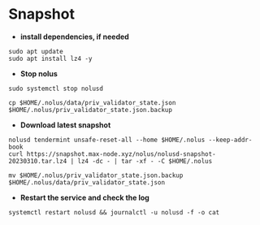 # Snapshot

- **install dependencies, if needed**
```pyton
sudo apt update
sudo apt install lz4 -y
```

- **Stop nolus**

```pyton
sudo systemctl stop nolusd
```
```pyton
cp $HOME/.nolus/data/priv_validator_state.json $HOME/.nolus/priv_validator_state.json.backup 
```
- **Download latest snapshot**
```pyton
nolusd tendermint unsafe-reset-all --home $HOME/.nolus --keep-addr-book 
curl https://snapshot.max-node.xyz/nolus/nolusd-snapshot-20230310.tar.lz4 | lz4 -dc - | tar -xf - -C $HOME/.nolus
```
```pyton
mv $HOME/.nolus/priv_validator_state.json.backup $HOME/.nolus/data/priv_validator_state.json 
```
- **Restart the service and check the log**
```pyton
systemctl restart nolusd && journalctl -u nolusd -f -o cat
```

